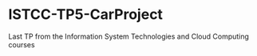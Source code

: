 # ISTCC-TP5-CarProject
Last TP from the Information System Technologies and Cloud Computing courses
